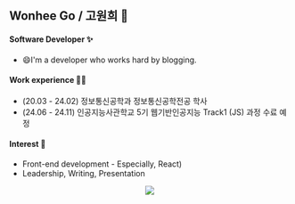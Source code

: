 ## Wonhee Go / 고원희 👋

#### Software Developer ✨
- 😄I'm a developer who works hard by blogging.

#### Work experience 🤹‍♀️
- (20.03 - 24.02) 정보통신공학과 정보통신공학전공 학사
- (24.06 - 24.11) 인공지능사관학교 5기 웹기반인공지능 Track1 (JS) 과정 수료 예정

#### Interest 👀
- Front-end development - Especially, React)
- Leadership, Writing, Presentation

<div align=center>
<a href="https://www.notion.so/wonniego/Wonnie-s-Library-c9106659a8ab4accad0e6a2840c09114?pvs=4" target="_blank"><img src="https://img.shields.io/badge/Notion-000000?style=for-the-badge&logo=Notion&logoColor=white"></a>
</div>
<!-- 네이버 블로그랑 노션 추가할 것 (참조사이트 : https://m.blog.naver.com/yb2316/222260350184) -->

